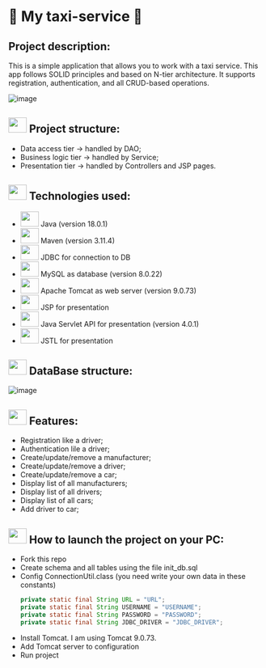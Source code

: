 # 🚖 My taxi-service 🚖
## Project description:
This is a simple application that allows you to work with a taxi service. This app follows SOLID principles and based on N-tier architecture. It supports registration, authentication, and all CRUD-based operations.

![image](https://github.com/Vasyl-Piznak/my-taxi-service/assets/106866989/fa35627d-2e25-4680-b481-151a47ddb4c2)
 
## <img height="30" src="https://cdn-icons-png.flaticon.com/512/2857/2857406.png" width="36"> Project structure:
- Data access tier -> handled by DAO;
- Business logic tier -> handled by Service;
- Presentation tier -> handled by Controllers and JSP pages.
 
## <img height="30" src="https://edps.europa.eu/sites/default/files/picture/technologies2.png" width="36"/> Technologies used:
- <img height="30" src="https://cdn-icons-png.flaticon.com/512/5968/5968282.png" width="36"/> Java (version 18.0.1)  
- <img height="30" src="https://images.sftcdn.net/images/t_app-logo-xl,f_auto,dpr_2/p/6ca8194c-164f-4718-930a-2bed171d0430/1359200834/apache-maven-maven-logo.png" width="36"/> Maven (version 3.11.4) 
- <img height="30" src="https://encrypted-tbn0.gstatic.com/images?q=tbn:ANd9GcRsGDWZvGnIggXi_v9xMGaW9qZrlPaFz_Cjjw&usqp=CAU" width="36"/> JDBC for connection to DB 
- <img height="30" src="https://camo.githubusercontent.com/f85f882cb31eeaeee657ec955313015c30378e8f56c3dc2f06933b617a276cfd/68747470733a2f2f77372e706e6777696e672e636f6d2f706e67732f3734372f3739382f706e672d7472616e73706172656e742d6d7973716c2d6c6f676f2d6d7973716c2d64617461626173652d7765622d646576656c6f706d656e742d636f6d70757465722d736f6674776172652d646f6c7068696e2d6d6172696e652d6d616d6d616c2d616e696d616c732d746578742d7468756d626e61696c2e706e67" width="36"/> MySQL as database (version 8.0.22)                                  
- <img height="30" src="https://upload.wikimedia.org/wikipedia/commons/thumb/f/fe/Apache_Tomcat_logo.svg/1280px-Apache_Tomcat_logo.svg.png" width="36"/> Apache Tomcat as web server (version 9.0.73) 
- <img height="30" src="https://cdn-icons-png.flaticon.com/512/29/29540.png" width="36"/> JSP for presentation
- <img height="30" src="https://w7.pngwing.com/pngs/131/718/png-transparent-representational-state-transfer-computer-icons-application-programming-interface-web-api-others-miscellaneous-blue-computer-network.png" width="36"/> Java Servlet API for presentation (version 4.0.1)
- <img height="30" src="https://image.winudf.com/v2/image/anN0bC5hcHBzLmdvbGQubXlhcHBsaWNhdGlvbl9zY3JlZW5fMF9qaWZycW84eA/screen-0.webp?fakeurl=1&type=.webp" width="36"/> JSTL for presentation

## <img height="30" src = "https://i.pinimg.com/564x/d5/1d/8b/d51d8b2ff28db324ed1be2766f793c43.jpg" width="36"/> DataBase structure:
![image](https://github.com/Vasyl-Piznak/my-taxi-service/assets/106866989/6dd14a33-3a69-438d-8065-a2c488312ec6)

## <img height="30" src = "https://cdn4.iconfinder.com/data/icons/scrum-process-2/64/product-capability-ability-features-requirements-512.png" width="36"/> Features:
- Registration like a driver;
- Authentication lile a driver;
- Create/update/remove a manufacturer;
- Create/update/remove a driver;
- Create/update/remove a car;
- Display list of all manufacturers;
- Display list of all drivers;
- Display list of all cars;
- Add driver to car;


## <img height="30" src="https://encrypted-tbn0.gstatic.com/images?q=tbn:ANd9GcQXQZfgbHHUnh8EnFosVBvL1Q9zxQAuNrlmEzCQBAGzc7VihcwrsyRzGRBuvseJz4P-0OM&amp;usqp=CAU" width="36"/>  How to launch the project on your PC:

- Fork this repo
- Create schema and all tables using the file init_db.sql
- Config ConnectionUtil.class (you need write your own data in these constants)
  ~~~java
  private static final String URL = "URL";
  private static final String USERNAME = "USERNAME";
  private static final String PASSWORD = "PASSWORD";
  private static final String JDBC_DRIVER = "JDBC_DRIVER";
  ~~~
- Install Tomcat. I am using Tomcat 9.0.73.
- Add Tomcat server to configuration
- Run project
